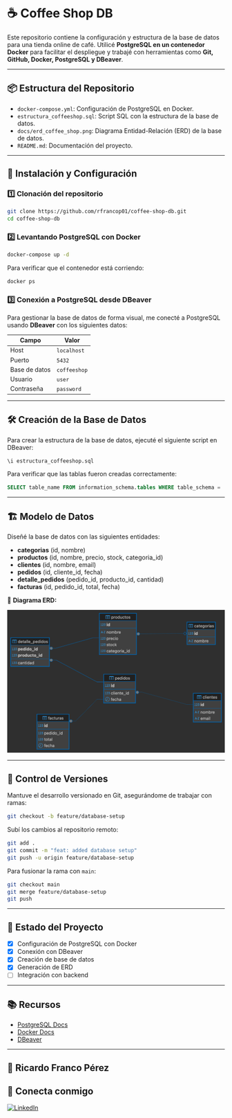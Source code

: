 
# ☕ Coffee Shop DB

Este repositorio contiene la configuración y estructura de la base de datos para una tienda online de café. Utilicé **PostgreSQL en un contenedor Docker** para facilitar el despliegue y trabajé con herramientas como **Git, GitHub, Docker, PostgreSQL y DBeaver**.

---

## 📦 Estructura del Repositorio

- `docker-compose.yml`: Configuración de PostgreSQL en Docker.
- `estructura_coffeeshop.sql`: Script SQL con la estructura de la base de datos.
- `docs/erd_coffee_shop.png`: Diagrama Entidad-Relación (ERD) de la base de datos.
- `README.md`: Documentación del proyecto.

---

## 🚀 Instalación y Configuración

### 1️⃣ **Clonación del repositorio**

```bash
git clone https://github.com/rfrancop01/coffee-shop-db.git
cd coffee-shop-db
```

### 2️⃣ **Levantando PostgreSQL con Docker**

```bash
docker-compose up -d
```

Para verificar que el contenedor está corriendo:

```bash
docker ps
```

### 3️⃣ **Conexión a PostgreSQL desde DBeaver**

Para gestionar la base de datos de forma visual, me conecté a PostgreSQL usando **DBeaver** con los siguientes datos:

   | Campo       | Valor         |
   |------------|---------------|
   | Host       | `localhost`   |
   | Puerto     | `5432`        |
   | Base de datos | `coffeeshop` |
   | Usuario    | `user`        |
   | Contraseña | `password`    |

---

## 🛠 Creación de la Base de Datos

Para crear la estructura de la base de datos, ejecuté el siguiente script en DBeaver:

```sql
\i estructura_coffeeshop.sql
```

Para verificar que las tablas fueron creadas correctamente:

```sql
SELECT table_name FROM information_schema.tables WHERE table_schema = 'public';
```

---

## 🏗 Modelo de Datos

Diseñé la base de datos con las siguientes entidades:

- **categorias** (id, nombre)
- **productos** (id, nombre, precio, stock, categoria_id)
- **clientes** (id, nombre, email)
- **pedidos** (id, cliente_id, fecha)
- **detalle_pedidos** (pedido_id, producto_id, cantidad)
- **facturas** (id, pedido_id, total, fecha)

📌 **Diagrama ERD:**

![ERD Coffee Shop](docs/erd_coffee_shop.png)

---

## 🔀 Control de Versiones

Mantuve el desarrollo versionado en Git, asegurándome de trabajar con ramas:

```bash
git checkout -b feature/database-setup
```

Subí los cambios al repositorio remoto:

```bash
git add .
git commit -m "feat: added database setup"
git push -u origin feature/database-setup
```

Para fusionar la rama con `main`:

```bash
git checkout main
git merge feature/database-setup
git push
```

---

## 📌 Estado del Proyecto

- [x] Configuración de PostgreSQL con Docker
- [x] Conexión con DBeaver
- [x] Creación de base de datos
- [x] Generación de ERD
- [ ] Integración con backend

---

## 📚 Recursos

- [PostgreSQL Docs](https://www.postgresql.org/docs/)
- [Docker Docs](https://docs.docker.com/)
- [DBeaver](https://dbeaver.io/)

---

## 🔗 Ricardo Franco Pérez 

## 🔗 Conecta conmigo

[![LinkedIn](https://img.shields.io/badge/-LinkedIn-0A66C2?style=flat&logo=linkedin&logoColor=white)](https://www.linkedin.com/in/ricardo-franco-p%C3%A9rez-1b036a242)

